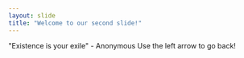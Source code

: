 ```yaml
---
layout: slide
title: "Welcome to our second slide!"
---
```

"Existence is your exile" - Anonymous 
Use the left arrow to go back!
